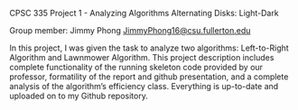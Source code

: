 CPSC 335 Project 1 - Analyzing Algorithms
Alternating Disks: Light-Dark

Group member:
Jimmy Phong JimmyPhong16@csu.fullerton.edu

In this project, I was given the task to analyze two algorithms: Left-to-Right Algorithm and Lawnmower Algorithm. This project description includes complete functionality of the running skeleton code provided by our professor, formatility of the report and github presentation, and a complete analysis of the algorithm’s efficiency class. Everything is up-to-date and uploaded on to my Github repository. 

